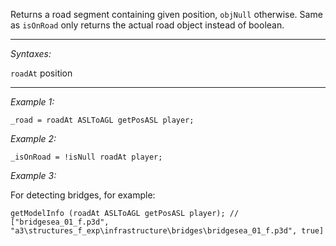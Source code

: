 Returns a road segment containing given position, `objNull` otherwise. Same as `isOnRoad` only returns the actual road object instead of boolean.


---
*Syntaxes:*

`roadAt` position

---
*Example 1:*

```sqf
_road = roadAt ASLToAGL getPosASL player;
```

*Example 2:*

```sqf
_isOnRoad = !isNull roadAt player;
```

*Example 3:*

For detecting bridges, for example:

```sqf
getModelInfo (roadAt ASLToAGL getPosASL player); // ["bridgesea_01_f.p3d", "a3\structures_f_exp\infrastructure\bridges\bridgesea_01_f.p3d", true]
```